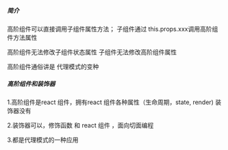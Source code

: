##### 简介
高阶组件可以直接调用子组件属性方法；
子组件通过 this.props.xxx调用高阶组件方法属性

高阶组件无法修改子组件状态属性
子组件无法修改高阶组件属性

高阶组件通俗讲是 代理模式的变种
##### 高阶组件和装饰器
1.高阶组件是react 组件，拥有react 组件各种属性（生命周期，state, render)
装饰器没有

2.装饰器可以，修饰函数 和 react 组件 ，面向切面编程

3.都是代理模式的一种应用
